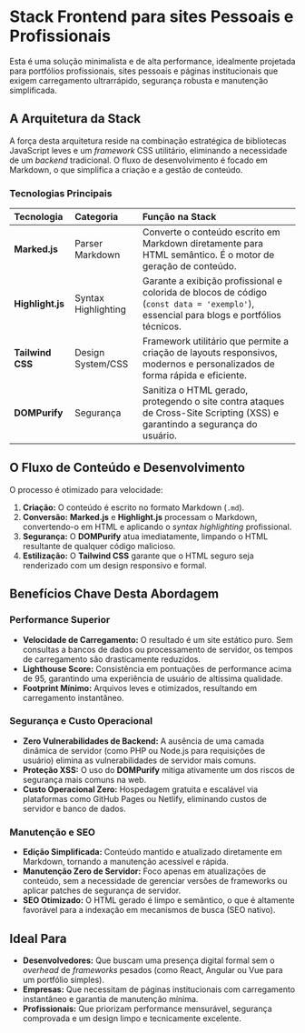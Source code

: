 # Stack Frontend para sites Pessoais e Profissionais

Esta é uma solução minimalista e de alta performance, idealmente projetada para portfólios profissionais, sites pessoais e páginas institucionais que exigem carregamento ultrarrápido, segurança robusta e manutenção simplificada.

## A Arquitetura da Stack

A força desta arquitetura reside na combinação estratégica de bibliotecas JavaScript leves e um *framework* CSS utilitário, eliminando a necessidade de um *backend* tradicional. O fluxo de desenvolvimento é focado em Markdown, o que simplifica a criação e a gestão de conteúdo.

### Tecnologias Principais

| Tecnologia | Categoria | Função na Stack |
| :--- | :--- | :--- |
| **Marked.js** | Parser Markdown | Converte o conteúdo escrito em Markdown diretamente para HTML semântico. É o motor de geração de conteúdo. |
| **Highlight.js** | Syntax Highlighting | Garante a exibição profissional e colorida de blocos de código (`const data = 'exemplo'`), essencial para blogs e portfólios técnicos. |
| **Tailwind CSS** | Design System/CSS | Framework utilitário que permite a criação de layouts responsivos, modernos e personalizados de forma rápida e eficiente. |
| **DOMPurify** | Segurança | Sanitiza o HTML gerado, protegendo o site contra ataques de Cross-Site Scripting (XSS) e garantindo a segurança do usuário. |

## O Fluxo de Conteúdo e Desenvolvimento

O processo é otimizado para velocidade:

1.  **Criação:** O conteúdo é escrito no formato Markdown (`.md`).
2.  **Conversão:** **Marked.js** e **Highlight.js** processam o Markdown, convertendo-o em HTML e aplicando o *syntax highlighting* profissional.
3.  **Segurança:** O **DOMPurify** atua imediatamente, limpando o HTML resultante de qualquer código malicioso.
4.  **Estilização:** O **Tailwind CSS** garante que o HTML seguro seja renderizado com um design responsivo e formal.

## Benefícios Chave Desta Abordagem

### Performance Superior

* **Velocidade de Carregamento:** O resultado é um site estático puro. Sem consultas a bancos de dados ou processamento de servidor, os tempos de carregamento são drasticamente reduzidos.
* **Lighthouse Score:** Consistência em pontuações de performance acima de 95, garantindo uma experiência de usuário de altíssima qualidade.
* **Footprint Mínimo:** Arquivos leves e otimizados, resultando em carregamento instantâneo.

### Segurança e Custo Operacional

* **Zero Vulnerabilidades de Backend:** A ausência de uma camada dinâmica de servidor (como PHP ou Node.js para requisições de usuário) elimina as vulnerabilidades de servidor mais comuns.
* **Proteção XSS:** O uso do **DOMPurify** mitiga ativamente um dos riscos de segurança mais comuns na web.
* **Custo Operacional Zero:** Hospedagem gratuita e escalável via plataformas como GitHub Pages ou Netlify, eliminando custos de servidor e banco de dados.

### Manutenção e SEO

* **Edição Simplificada:** Conteúdo mantido e atualizado diretamente em Markdown, tornando a manutenção acessível e rápida.
* **Manutenção Zero de Servidor:** Foco apenas em atualizações de conteúdo, sem a necessidade de gerenciar versões de frameworks ou aplicar patches de segurança de servidor.
* **SEO Otimizado:** O HTML gerado é limpo e semântico, o que é altamente favorável para a indexação em mecanismos de busca (SEO nativo).

## Ideal Para

* **Desenvolvedores:** Que buscam uma presença digital formal sem o *overhead* de *frameworks* pesados (como React, Angular ou Vue para um portfólio simples).
* **Empresas:** Que necessitam de páginas institucionais com carregamento instantâneo e garantia de manutenção mínima.
* **Profissionais:** Que priorizam performance mensurável, segurança comprovada e um design limpo e tecnicamente excelente.